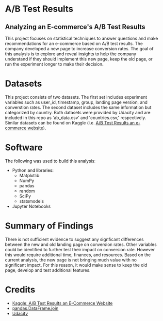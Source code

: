 # A/B Test Results
## Analyzing an E-commerce's A/B Test Results 
This project focuses on statistical techniques to answer questions and make recommendations for an e-commerce based on A/B test results. The company developed a new page to increase conversion rates. The goal of this analysis is to explore and reveal insights to help the company understand if they should implement this new page, keep the old page, or run the experiment longer to make their decision.

# Datasets
This project consists of two datasets. The first set includes experiment variables such as user_id, timestamp, group, landing page version, and converstion rates. The second dataset includes the same information but categorized by country. Both datasets were provided by Udacity and are included in this repo as 'ab_data.csv' and 'countries.csv,' respectively. Similar datasets can be found on Kaggle (i.e. [A/B Test Results an e-commerce website](https://www.kaggle.com/brittoh/a-b-test-results-an-e-commerce-website/notebook#A/B-Test-Results-an-e-commerce-website)).

# Software
The following was used to build this analysis:
* Python and libraries:
  * Matplotlib
  * NumPy
  * pandas
  * random
  * SciPy
  * statsmodels
* Jupyter Notebooks

# Summary of Findings
There is not sufficient evidence to suggest any signficant differences between the new and old landing page on conversion rates. Other variables could be identified to further test their impact on conversion rate. However this would require additional time, finances, and resources. Based on the current analysis, the new page is not bringing much value with no significant impact. For this reason, it would make sense to keep the old page, develop and test additional features.

# Credits
* [Kaggle: A/B Test Results an E-Commerce Website](https://www.kaggle.com/brittoh/a-b-test-results-an-e-commerce-website/notebook#A/B-Test-Results-an-e-commerce-website)
* [pandas.DataFrame.join](https://pandas.pydata.org/pandas-docs/stable/reference/api/pandas.DataFrame.join.html)
* [Udacity](https://www.udacity.com/course/data-analyst-nanodegree--nd002)
